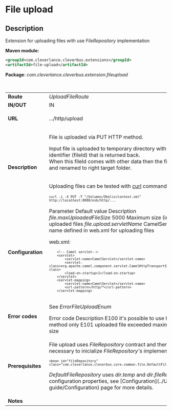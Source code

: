 # File upload

## Description

Extension for uploading files with use *FileRepository* implementation

**Maven module:**

``` xml
<groupId>com.cleverlance.cleverbus.extensions</groupId>
<artifactId>file-upload</artifactId>
```

**Package**: *com.cleverlance.cleverbus.extension.fileupload*

 

<table>
<colgroup>
<col width="50%" />
<col width="50%" />
</colgroup>
<tbody>
<tr class="odd">
<td align="left"><strong>Route</strong></td>
<td align="left"><em>UploadFileRoute</em></td>
</tr>
<tr class="even">
<td align="left"><strong>IN/OUT</strong></td>
<td align="left">IN</td>
</tr>
<tr class="odd">
<td align="left"><strong>URL</strong></td>
<td align="left"><p>.../http/upload</p></td>
</tr>
<tr class="even">
<td align="left"><strong>Description</strong></td>
<td align="left"><p>File is uploaded via PUT HTTP method.</p>
<p>Input file is uploaded to temporary directory with unique file identifier (fileId) that is returned back.<br />When this fileId comes with other data then the file is moved and renamed to right target folder.</p>
<p><br /><span style="line-height: 1.4285715;">Uploading files can be tested with </span><span style="line-height: 1.4285715;"><a href="http://curl.haxx.se">curl</a> command tool:</span></p>
<div class="code panel pdl" style="border-width: 1px;">
<div class="codeContent panelContent pdl">
<pre class="brush: java; gutter: false; theme: Confluence" style="font-size:12px;"><code>curl -i -X PUT -T &quot;/Volumes/Obelix/context.xml&quot; http://localhost:8080/esb/http/...</code></pre>
</div>
</div></td>
</tr>
<tr class="odd">
<td align="left"><strong>Configuration </strong></td>
<td align="left"><div class="table-wrap">
Parameter
Default value
Description
<em>file.maxUploadedFileSize</em>
5000
Maximum size (in kB) for uploaded files
<em>file.upload.servletName</em>
CamelServlet
Servlet name defined in web.xml for uploading files
</div>
<p>web.xml:</p>
<div class="code panel pdl" style="border-width: 1px;">
<div class="codeContent panelContent pdl">
<pre class="brush: java; gutter: false; theme: Confluence" style="font-size:12px;"><code>    &lt;!-- Camel servlet--&gt;
    &lt;servlet&gt;
        &lt;servlet-name&gt;CamelServlet&lt;/servlet-name&gt;
        &lt;servlet-class&gt;org.apache.camel.component.servlet.CamelHttpTransportServlet&lt;/servlet-class&gt;
        &lt;load-on-startup&gt;1&lt;/load-on-startup&gt;
    &lt;/servlet&gt;
    &lt;servlet-mapping&gt;
        &lt;servlet-name&gt;CamelServlet&lt;/servlet-name&gt;
        &lt;url-pattern&gt;/http/*&lt;/url-pattern&gt;
    &lt;/servlet-mapping&gt;</code></pre>
</div>
</div></td>
</tr>
<tr class="even">
<td align="left"><strong>Error codes</strong></td>
<td align="left"><p>See <em>ErrorFileUploadEnum</em></p>
<div class="table-wrap">
Error code
Description
E100
it's possible to use HTTP PUT method only
E101
uploaded file exceeded maximum possible size
</div></td>
</tr>
<tr class="odd">
<td align="left"><strong>Prerequisites</strong></td>
<td align="left"><p>File upload uses <em>FileRepository</em> contract and therefore it's necessary to inicialize <em>FileRepository's</em> implementations.</p>
<div class="code panel pdl" style="border-width: 1px;">
<div class="codeContent panelContent pdl">
<pre class="brush: java; gutter: false; theme: Confluence" style="font-size:12px;"><code>&lt;bean id=&quot;fileRepository&quot; class=&quot;com.cleverlance.cleverbus.core.common.file.DefaultFileRepository&quot;/&gt;</code></pre>
</div>
</div>
<p><em>DefaultFileRepository</em> uses <em>dir.temp</em> and <em>dir.fileRepository</em> configuration properties, see [Configuration](../User-guide/Configuration) page for more details.</p></td>
</tr>
<tr class="even">
<td align="left"><strong>Notes</strong></td>
<td align="left"> </td>
</tr>
</tbody>
</table>


